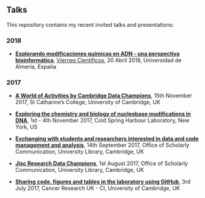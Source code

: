 ## Talks

This repository contains my recent invited talks and presentations:

### 2018

- [**Explorando modificaciones químicas en ADN - una perspectiva bioinformática**](20180420_ViernesCientificos_UniversidadAlmeria), [Viernes Científicos](http://www.viernescientificos.org/), 20 Abril 2018, Universidad de Almería, España


### 2017

- [**A World of Activities by Cambridge Data Champions**](20171115_EngagingResearchersinGoodDataManagement), 15th November 2017, St Catharine’s College, University of Cambridge, UK

- [**Exploring the chemistry and biology of nucleobase modifications in DNA**](20171101-04_GenomeInformatics), 1st - 4th November 2017, Cold Spring Harbour Laboratory, New York, US

- [**Exchanging with students and researchers interested in data and code management and analysis**](20170914_CambridgeResearchDataChampionsForum), 14th September 2017, Office of Scholarly Communication, University Library, Cambridge, UK

- [**Jisc Research Data Champions**](20170801_JiscResearchDataChampions), 1st August 2017, Office of Scholarly Communication, University Library, Cambridge, UK

- [**Sharing code, figures and tables in the laboratory using GitHub**](20170703_GitHubintheLab_CRUK-CI), 3rd July 2017, Cancer Research UK - CI, University of Cambridge, UK

